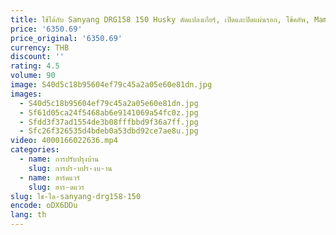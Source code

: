 ```yaml
---
title: ใช้ได้กับ Sanyang DRG158 150 Husky ดัดแปลงเกียร์, เปิดและปิดแผ่นรอก, โช้คอัพ, Mamba CDP สีดํา
price: '6350.69'
price_original: '6350.69'
currency: THB
discount: ''
rating: 4.5
volume: 90
image: S40d5c18b95604ef79c45a2a05e60e81dn.jpg
images:
  - S40d5c18b95604ef79c45a2a05e60e81dn.jpg
  - Sf61d05ca24f5468ab6e9141069a54fc0z.jpg
  - Sfdd3f37ad1554de3b08fffbbd9f36a7ff.jpg
  - Sfc26f326535d4bdeb0a53dbd92ce7ae8u.jpg
video: 4000166022636.mp4
categories:
  - name: การปรับปรุงบ้าน
    slug: การปร-บปร-งบ-าน
  - name: ฮาร์ดแวร์
    slug: ฮาร-ดแวร
slug: ใช-ได-sanyang-drg158-150
encode: oDX6DDu
lang: th
---
```

  